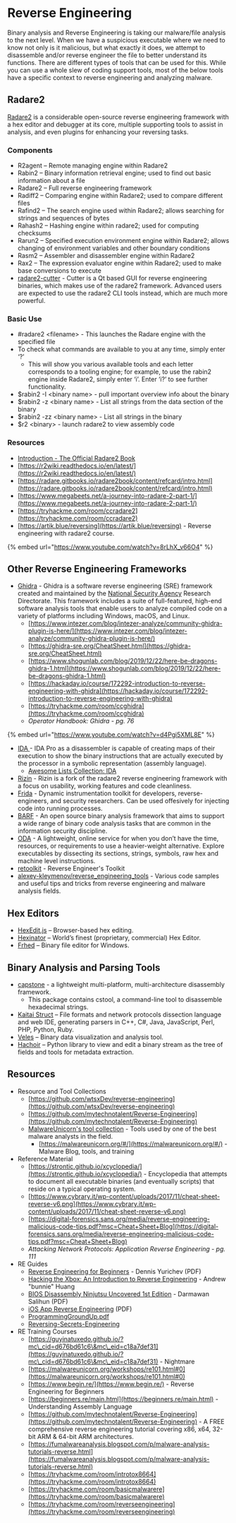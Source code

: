 # Reverse Engineering

Binary analysis and Reverse Engineering is taking our malware/file analysis to the next level. When we have a suspicious executable where we need to know not only is it malicious, but what exactly it does, we attempt to disassemble and/or reverse engineer the file to better understand its functions. There are different types of tools that can be used for this. While you can use a whole slew of coding support tools, most of the below tools have a specific context to reverse engineering and analyzing malware.

## **Radare2**

[Radare2](https://github.com/radare/radare2)  is a considerable open-source reverse engineering framework with a hex editor and debugger at its core, multiple supporting tools to assist in analysis, and even plugins for enhancing your reversing tasks.&#x20;

### Components

* R2agent – Remote managing engine within Radare2
* Rabin2 – Binary information retrieval engine; used to find out basic information about a file
* Radare2 – Full reverse engineering framework
* Radiff2 – Comparing engine within Radare2; used to compare different files
* Rafind2 – The search engine used within Radare2; allows searching for strings and sequences of bytes
* Rahash2 – Hashing engine within radare2; used for computing checksums
* Rarun2 – Specified execution environment engine within Radare2; allows changing of environment variables and other boundary conditions
* Rasm2 – Assembler and disassembler engine within Radare2
* Rax2 – The expression evaluator engine within Radare2; used to make base conversions to execute
* [radare2-cutter](https://www.kali.org/tools/radare2-cutter/) - Cutter is a Qt based GUI for reverse engineering binaries, which makes use of the radare2 framework. Advanced users are expected to use the radare2 CLI tools instead, which are much more powerful.

### Basic Use

* \#radare2 \<filename> - This launches the Radare engine with the specified file
* To check what commands are available to you at any time, simply enter ‘?’
  * This will show you various available tools and each letter corresponds to a tooling engine; for example, to use the rabin2 engine inside Radare2, simply enter ‘i’. Enter ‘i?’ to see further functionality.
* $rabin2 -I \<binary name> -  pull important overview info about the binary
* $rabin2 -z \<binary name> -  List all strings from the data section of the binary
* $rabin2 -zz \<binary name> - List all strings in the binary
* $r2 \<binary> -  launch radare2 to view assembly code

### Resources

* [Introduction - The Official Radare2 Book](https://book.rada.re/)
* [https://r2wiki.readthedocs.io/en/latest/](https://r2wiki.readthedocs.io/en/latest/)
* [https://radare.gitbooks.io/radare2book/content/refcard/intro.html](https://radare.gitbooks.io/radare2book/content/refcard/intro.html)
* [https://www.megabeets.net/a-journey-into-radare-2-part-1/](https://www.megabeets.net/a-journey-into-radare-2-part-1/)
* [https://tryhackme.com/room/ccradare2](https://tryhackme.com/room/ccradare2)
* [https://artik.blue/reversing](https://artik.blue/reversing) - Reverse engineering with radare2 course.

{% embed url="https://www.youtube.com/watch?v=8rLhX_v66O4" %}

## **Other Reverse Engineering Frameworks**

* [Ghidra](https://github.com/NationalSecurityAgency/ghidra) - Ghidra is a software reverse engineering (SRE) framework created and maintained by the [National Security Agency](https://www.nsa.gov) Research Directorate. This framework includes a suite of full-featured, high-end software analysis tools that enable users to analyze compiled code on a variety of platforms including Windows, macOS, and Linux.
  * [https://www.intezer.com/blog/intezer-analyze/community-ghidra-plugin-is-here/](https://www.intezer.com/blog/intezer-analyze/community-ghidra-plugin-is-here/)
  * [https://ghidra-sre.org/CheatSheet.html](https://ghidra-sre.org/CheatSheet.html)
  * [https://www.shogunlab.com/blog/2019/12/22/here-be-dragons-ghidra-1.html](https://www.shogunlab.com/blog/2019/12/22/here-be-dragons-ghidra-1.html)
  * [https://hackaday.io/course/172292-introduction-to-reverse-engineering-with-ghidra](https://hackaday.io/course/172292-introduction-to-reverse-engineering-with-ghidra)
  * [https://tryhackme.com/room/ccghidra](https://tryhackme.com/room/ccghidra)
  * _Operator Handbook: Ghidra - pg. 76_

{% embed url="https://www.youtube.com/watch?v=d4Pgi5XML8E" %}

* [IDA ](https://hex-rays.com/IDA-pro/)- IDA Pro as a disassembler is capable of creating maps of their execution to show the binary instructions that are actually executed by the processor in a symbolic representation (assembly language).
  * [ Awesome Lists Collection: IDA](https://github.com/xrkk/awesome-ida/blob/master/Readme\_en.md)
* [Rizin](https://github.com/rizinorg/rizin) - Rizin is a fork of the radare2 reverse engineering framework with a focus on usability, working features and code cleanliness.
* [Frida](https://frida.re/) - Dynamic instrumentation toolkit for developers, reverse-engineers, and security researchers. Can be used offesively for injecting code into running processes.
* [BARF](https://github.com/programa-stic/barf-project) - An open source binary analysis framework that aims to support a wide range of binary code analysis tasks that are common in the information security discipline.
* [ODA](https://onlinedisassembler.com) - A lightweight, online service for when you don’t have the time, resources, or requirements to use a heavier-weight alternative. Explore executables by dissecting its sections, strings, symbols, raw hex and machine level instructions.
* [retoolkit](https://github.com/mentebinaria/retoolkit) - Reverse Engineer's Toolkit
* [alexey-kleymenov/reverse\_engineering\_tools](https://github.com/alexey-kleymenov/reverse\_engineering\_tools) - Various code samples and useful tips and tricks from reverse engineering and malware analysis fields.

## **Hex Editors**

* [HexEdit.js](https://hexed.it/) – Browser-based hex editing.
* [Hexinator](https://hexinator.com/) – World’s finest (proprietary, commercial) Hex Editor.
* [Frhed](http://frhed.sourceforge.net/) – Binary file editor for Windows.

## **Binary Analysis and Parsing Tools**

* [capstone](https://www.kali.org/tools/capstone/) - a lightweight multi-platform, multi-architecture disassembly framework.
  * This package contains cstool, a command-line tool to disassemble hexadecimal strings.
* [Kaitai Struct](http://kaitai.io/) – File formats and network protocols dissection language and web IDE, generating parsers in C++, C#, Java, JavaScript, Perl, PHP, Python, Ruby.
* [Veles](https://codisec.com/veles/) – Binary data visualization and analysis tool.
* [Hachoir](https://github.com/vstinner/hachoir) – Python library to view and edit a binary stream as the tree of fields and tools for metadata extraction.

## **Resources**

* Resource and Tool Collections
  * [https://github.com/wtsxDev/reverse-engineering](https://github.com/wtsxDev/reverse-engineering)
  * [https://github.com/mytechnotalent/Reverse-Engineering](https://github.com/mytechnotalent/Reverse-Engineering)
  * [MalwareUnicorn's tool collection](https://malwareunicorn.org/#/resources) - Tools used by one of the best malware analysts in the field.
    * [https://malwareunicorn.org/#/](https://malwareunicorn.org/#/) - Malware Blog, tools, and training
* Reference Material
  * [https://strontic.github.io/xcyclopedia/](https://strontic.github.io/xcyclopedia/) - Encyclopedia that attempts to document all executable binaries (and eventually scripts) that reside on a typical operating system.
  * [https://www.cybrary.it/wp-content/uploads/2017/11/cheat-sheet-reverse-v6.png](https://www.cybrary.it/wp-content/uploads/2017/11/cheat-sheet-reverse-v6.png)
  * [https://digital-forensics.sans.org/media/reverse-engineering-malicious-code-tips.pdf?msc=Cheat+Sheet+Blog](https://digital-forensics.sans.org/media/reverse-engineering-malicious-code-tips.pdf?msc=Cheat+Sheet+Blog)
  * _Attacking Network Protocols: Application Reverse Engineering - pg. 111_
* RE Guides
  * [Reverse Engineering for Beginners](http://beginners.re) - Dennis Yurichev (PDF)
  * [Hacking the Xbox: An Introduction to Reverse Engineering](https://www.nostarch.com/xboxfree/) - Andrew "bunnie" Huang
  * [BIOS Disassembly Ninjutsu Uncovered 1st Edition](http://bioshacking.blogspot.co.uk/2012/02/bios-disassembly-ninjutsu-uncovered-1st.html) - Darmawan Salihun (PDF)
  * [iOS App Reverse Engineering](https://github.com/iosre/iOSAppReverseEngineering) (PDF)
  * [ProgrammingGroundUp.pdf](https://download-mirror.savannah.gnu.org/releases/pgubook/ProgrammingGroundUp-1-0-booksize.pdf)
  * [Reversing-Secrets-Engineering](https://www.amazon.com/Reversing-Secrets-Engineering-Eldad-Eilam/dp/0764574817)
* RE Training Courses
  * [https://guyinatuxedo.github.io/?mc\_cid=d676bd61c6\&mc\_eid=c18a7def31](https://guyinatuxedo.github.io/?mc\_cid=d676bd61c6\&mc\_eid=c18a7def31) - Nightmare
  * [https://malwareunicorn.org/workshops/re101.html#0](https://malwareunicorn.org/workshops/re101.html#0)
  * [https://www.begin.re/](https://www.begin.re/) - Reverse Engineering for Beginners
  * [https://beginners.re/main.html](https://beginners.re/main.html) - Understanding Assembly Language
  * [https://github.com/mytechnotalent/Reverse-Engineering](https://github.com/mytechnotalent/Reverse-Engineering) - A FREE comprehensive reverse engineering tutorial covering x86, x64, 32-bit ARM & 64-bit ARM architectures.
  * [https://fumalwareanalysis.blogspot.com/p/malware-analysis-tutorials-reverse.html](https://fumalwareanalysis.blogspot.com/p/malware-analysis-tutorials-reverse.html)
  * [https://tryhackme.com/room/introtox8664](https://tryhackme.com/room/introtox8664)
  * [https://tryhackme.com/room/basicmalwarere](https://tryhackme.com/room/basicmalwarere)
  * [https://tryhackme.com/room/reverseengineering](https://tryhackme.com/room/reverseengineering)
